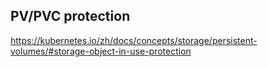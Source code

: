 

## PV/PVC protection

https://kubernetes.io/zh/docs/concepts/storage/persistent-volumes/#storage-object-in-use-protection



